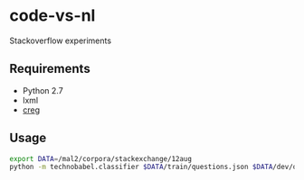 # code-vs-nl

Stackoverflow experiments

## Requirements

- Python 2.7
- lxml
- [creg](http://github.com/redpony/creg)

## Usage
```bash
export DATA=/mal2/corpora/stackexchange/12aug
python -m technobabel.classifier $DATA/train/questions.json $DATA/dev/questions.json $DATA/test/questions.json
```

